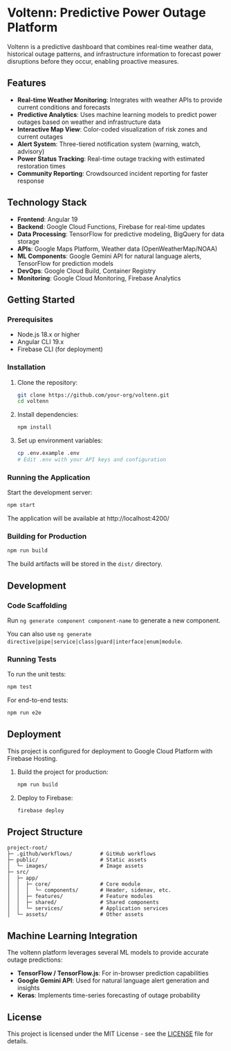 # Voltenn: Predictive Power Outage Platform

Voltenn is a predictive dashboard that combines real-time weather data, historical outage patterns, and infrastructure information to forecast power disruptions before they occur, enabling proactive measures.

## Features

- **Real-time Weather Monitoring**: Integrates with weather APIs to provide current conditions and forecasts
- **Predictive Analytics**: Uses machine learning models to predict power outages based on weather and infrastructure data
- **Interactive Map View**: Color-coded visualization of risk zones and current outages
- **Alert System**: Three-tiered notification system (warning, watch, advisory)
- **Power Status Tracking**: Real-time outage tracking with estimated restoration times
- **Community Reporting**: Crowdsourced incident reporting for faster response

## Technology Stack

- **Frontend**: Angular 19
- **Backend**: Google Cloud Functions, Firebase for real-time updates
- **Data Processing**: TensorFlow for predictive modeling, BigQuery for data storage
- **APIs**: Google Maps Platform, Weather data (OpenWeatherMap/NOAA)
- **ML Components**: Google Gemini API for natural language alerts, TensorFlow for prediction models
- **DevOps**: Google Cloud Build, Container Registry
- **Monitoring**: Google Cloud Monitoring, Firebase Analytics

## Getting Started

### Prerequisites

- Node.js 18.x or higher
- Angular CLI 19.x
- Firebase CLI (for deployment)

### Installation

1. Clone the repository:

   ```bash
   git clone https://github.com/your-org/voltenn.git
   cd voltenn
   ```

2. Install dependencies:

   ```bash
   npm install
   ```

3. Set up environment variables:
   ```bash
   cp .env.example .env
   # Edit .env with your API keys and configuration
   ```

### Running the Application

Start the development server:

```bash
npm start
```

The application will be available at http://localhost:4200/

### Building for Production

```bash
npm run build
```

The build artifacts will be stored in the `dist/` directory.

## Development

### Code Scaffolding

Run `ng generate component component-name` to generate a new component.

You can also use `ng generate directive|pipe|service|class|guard|interface|enum|module`.

### Running Tests

To run the unit tests:

```bash
npm test
```

For end-to-end tests:

```bash
npm run e2e
```

## Deployment

This project is configured for deployment to Google Cloud Platform with Firebase Hosting.

1. Build the project for production:

   ```bash
   npm run build
   ```

2. Deploy to Firebase:
   ```bash
   firebase deploy
   ```

## Project Structure

```
project-root/
├─ .github/workflows/         # GitHub workflows
├─ public/                    # Static assets
│  └─ images/                 # Image assets
├─ src/
│  ├─ app/
│  │  ├─ core/                # Core module
│  │  │  └─ components/       # Header, sidenav, etc.
│  │  ├─ features/            # Feature modules
│  │  ├─ shared/              # Shared components
│  │  └─ services/            # Application services
│  └─ assets/                 # Other assets
```

## Machine Learning Integration

The voltenn platform leverages several ML models to provide accurate outage predictions:

- **TensorFlow / TensorFlow.js**: For in-browser prediction capabilities
- **Google Gemini API**: Used for natural language alert generation and insights
- **Keras**: Implements time-series forecasting of outage probability

## License

This project is licensed under the MIT License - see the [LICENSE](LICENSE) file for details.